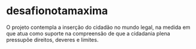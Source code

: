 # desafionotamaxima
O projeto contempla a inserção do cidadão no mundo legal, na medida em que atua como suporte na compreensão de que a cidadania plena pressupõe direitos, deveres e limites.
